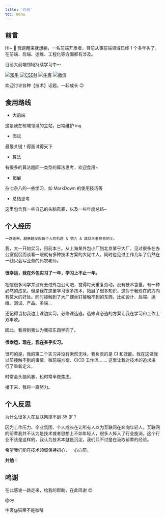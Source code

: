```yaml
---
title: '介绍'
toc: menu
---
```


## 前言

Hi~ 👋 我是醒来就想躺，一名前端开发者，目前从事前端领域已经 1 个多年头了，在前端、后端、运维、工程化等方面都有涉及。

目前大前端领域持续学习中～

[![知乎](https://img.shields.io/badge/知乎-@醒来就想躺-blue)](https://www.zhihu.com/people/lkk-34-59) [![CSDN](https://img.shields.io/badge/CSDN-@醒来就想躺-yellow)](https://blog.csdn.net/weixin_51037408?spm=1000.2115.3001.5343) [![牛客](https://img.shields.io/badge/牛客-@醒来就想躺-orange)](https://www.nowcoder.com/users/273536479) [![微信](https://img.shields.io/badge/微信-@醒来就想躺-success)](https://oss.kyingsoft.cn/import/wechat.jpg)

欢迎讨论各种【技术】话题，一起成长 😉

## 食用路线

- 大前端

这是我在前端领域的主站，日常维护 ing

- 面试

最最关键！得面试得天下

- 算法

有很多的算法题同一类型的算法思考，欢迎食用~

- 拓展

杂七杂八的一些学习，如 MarkDown 的使用技巧等

- 总结思考

这里包含我一些自己的头脑风暴，以及一些年度总结~

## 个人经历

    一路走来，越来越发现每个人的机遇 & 努力 & 成就三者息息相关。

我，大一开始实习，目前本三。从上海某外包小厂到北京某乎大厂，见过很多在办公室侃侃而谈看一眼就有多种技术方案的大佬牛人，同时也见过工作几年了仍然在一线只会写业务的码农老师。

#### 很幸运，我在外包实习了一年，学习上不止一年。

相信很多同学并没有去过外包公司吧，觉得每天重复劳动，没有技术含量，有一种必然的成见。但是我在这里学习很多技术，拓展了很多知识，这对于我现在的方向有莫大的好处。同时接触到了大厂螺丝钉接触不到的东西，比如设计、后端、运维、测试、产品、多端...

还记得当初我边上课边实习，必修课选逃，选修课必逃的方案让我在学习和工作上双丰收。

因此，我待到我认为我把东西学完了。

#### 很幸运，现在，我在某乎实习。

很巧的是，我的第二个实习并没有索然无味，我负责的是 CI 和效能。我在这做我以前接触不到的事情，微前端方案、CICD 工作流 ...... 这里让我对技术的追求进行了重新定义。

时常会头脑风暴，也时常半夜焦虑。

接下来，我将一直努力。

## 个人反思

为什么很多人在互联网撑不到 35 岁？

因为工作压力、企业氛围、个人成长在让所有人以为互联网在奔向年轻人。互联网的前辈我并不认为是技术或者思想上不如年轻人，很多人掉入了行业旋涡。这个行业不该是这样的，我认为技术本就是沉淀，我们只不过是在汲取前辈的经验。

希望我们能在技术领域保持初心，一心向前。

**共勉！**

## 鸣谢

在此感谢一路走来，给我的帮助，在此鸣谢 😊

@oy

牛客@猫屎不是咖啡
